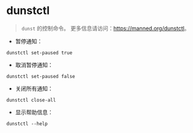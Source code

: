 # dunstctl

> `dunst` 的控制命令。
> 更多信息请访问：<https://manned.org/dunstctl>。

- 暂停通知：

`dunstctl set-paused true`

- 取消暂停通知：

`dunstctl set-paused false`

- 关闭所有通知：

`dunstctl close-all`

- 显示帮助信息：

`dunstctl --help`